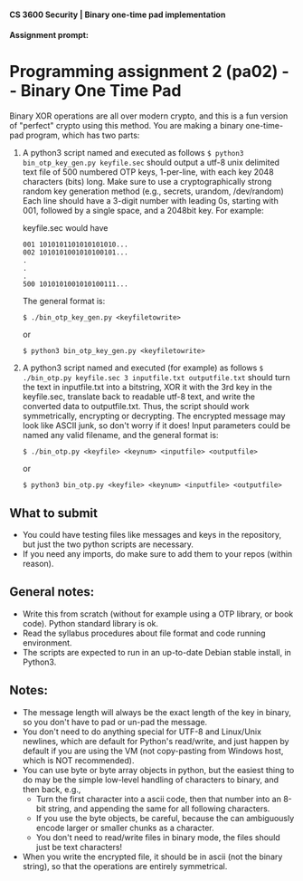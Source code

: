 #### CS 3600 Security | Binary one-time pad implementation

#### Assignment prompt:

# Programming assignment 2 (pa02) -- Binary One Time Pad

Binary XOR operations are all over modern crypto, and this is a fun version of "perfect" crypto using this method.
You are making a binary one-time-pad program, which has two parts:

1. A python3 script named and executed as follows `$ python3 bin_otp_key_gen.py keyfile.sec` should output a utf-8 unix delimited text file of 500 numbered OTP keys, 1-per-line, with each key 2048 characters (bits) long.
Make sure to use a cryptographically strong random key generation method (e.g., secrets, urandom, /dev/random)
Each line should have a 3-digit number with leading 0s, starting with 001, followed by a single space, and a 2048bit key.
For example:

    keyfile.sec would have 

    ```
    001 1010101101010101010...
    002 1010101001010100101...
    .
    .
    .
    500 1010101001010100111...
    ```

    The general format is:

    `$ ./bin_otp_key_gen.py <keyfiletowrite>`

    or

    `$ python3 bin_otp_key_gen.py <keyfiletowrite>`

2. A python3 script named and executed (for example) as follows `$ ./bin_otp.py keyfile.sec 3 inputfile.txt outputfile.txt` should turn the text in inputfile.txt into a bitstring, XOR it with the 3rd key in the keyfile.sec, translate back to readable utf-8 text, and write the converted data to outputfile.txt. 
Thus, the script should work symmetrically, encrypting or decrypting.
The encrypted message may look like ASCII junk, so don't worry if it does!
Input parameters could be named any valid filename, and the general format is: 

    `$ ./bin_otp.py <keyfile> <keynum> <inputfile> <outputfile>`
    
    or 

    `$ python3 bin_otp.py <keyfile> <keynum> <inputfile> <outputfile>`

## What to submit
* You could have testing files like messages and keys in the repository, but just the two python scripts are necessary.
* If you need any imports, do make sure to add them to your repos (within reason).

## General notes:
* Write this from scratch (without for example using a OTP library, or book code).
  Python standard library is ok.
* Read the syllabus procedures about file format and code running environment.
* The scripts are expected to run in an up-to-date Debian stable install, in Python3.

## Notes:
* The message length will always be the exact length of the key in binary, so you don't have to pad or un-pad the message. 
* You don't need to do anything special for UTF-8 and Linux/Unix newlines, which are default for Python's read/write, and just happen by default if you are using the VM (not copy-pasting from Windows host, which is NOT recommended). 
* You can use byte or byte array objects in python, but the easiest thing to do may be the simple low-level handling of characters to binary, and then back, e.g.,
    * Turn the first character into a ascii code, then that number into an 8-bit string, and appending the same for all following characters. 
    * If you use the byte objects, be careful, because the can ambiguously encode larger or smaller chunks as a character.
    * You don't need to read/write files in binary mode, the files should just be text characters!
* When you write the encrypted file, it should be in ascii (not the binary string), so that the operations are entirely symmetrical. 

